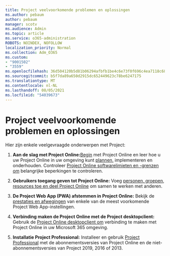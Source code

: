 ```yaml
---
title: Project veelvoorkomende problemen en oplossingen
ms.author: pebaum
author: pebaum
manager: scotv
ms.audience: Admin
ms.topic: article
ms.service: o365-administration
ROBOTS: NOINDEX, NOFOLLOW
localization_priority: Normal
ms.collection: Adm_O365
ms.custom:
- "9001502"
- "3559"
ms.openlocfilehash: 36d504120b5d81b06294afbfb1be4c6e73f0f696c4ea7118c6867e56ccb46b70
ms.sourcegitcommit: b5f7da89a650d2915dc652449623c78be6247175
ms.translationtype: MT
ms.contentlocale: nl-NL
ms.lasthandoff: 08/05/2021
ms.locfileid: "54039673"
---
```

# <a name="project-common-issues-and-resolutions"></a>Project veelvoorkomende problemen en oplossingen

Hier zijn enkele veelgevraagde onderwerpen met Project:

1. **Aan de slag met Project Online:**[Begin](https://docs.microsoft.com/ProjectOnline/get-started-with-project-online) met Project Online en leer hoe u uw Project Online in uw omgeving kunt [plannen,](https://docs.microsoft.com/projectonline/project-online) implementeren en onderhouden.   Controleer [Project Online softwarelimieten en -grenzen om](https://docs.microsoft.com/ProjectOnline/project-online-software-boundaries-and-limits) belangrijke beperkingen te controleren.

2. **Gebruikers toegang geven tot Project Online:** Voeg [personen, groepen, resources toe en deel Project Online](https://docs.microsoft.com/projectonline/step-2-add-people-to-project-online) om samen te werken met anderen. 

3. **De Project Web App (PWA) afstemmen in Project Online:** Bekijk de [prestaties en afwegingen](https://docs.microsoft.com/projectonline/tune-project-online-performance) van enkele van de meest voorkomende Project Web App-instellingen.

4. **Verbinding maken de Project Online met de Project desktopclient:** Gebruik de [Project Online desktopclient om](https://docs.microsoft.com/projectonline/connect-to-project-online-with-the-project-online-desktop-client) verbinding te maken met Project Online in uw Microsoft 365 omgeving. 

5. **Installatie Project Professional:** Installeer en gebruik [Project Professional](https://support.office.com/article/install-project-7059249b-d9fe-4d61-ab96-5c5bf435f281) met de abonnementsversies van Project Online en de niet-abonnementsversies van Project 2019, 2016 of 2013.
